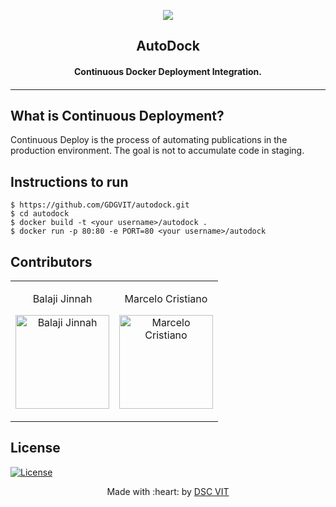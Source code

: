 <p align="center">
<a href="https://dscvit.com">
	<img src="https://user-images.githubusercontent.com/30529572/72455010-fb38d400-37e7-11ea-9c1e-8cdeb5f5906e.png" />
</a>
	<h2 align="center"> AutoDock </h2>
	<h4 align="center"> Continuous Docker Deployment Integration. <h4>
</p>

---

## What is Continuous Deployment?

Continuous Deploy is the process of automating publications in the production environment. The goal is not to accumulate code in staging.

## Instructions to run
```
$ https://github.com/GDGVIT/autodock.git
$ cd autodock
$ docker build -t <your username>/autodock .
$ docker run -p 80:80 -e PORT=80 <your username>/autodock
```

## Contributors
<table>
<tr align="center">


<td>

Balaji Jinnah

<p align="center">
<img src = "https://avatars3.githubusercontent.com/u/10010900?s=460&u=c95bb661dd058ef1d0759fb374321e68d257beab&v=4" width="150" height="150" alt="Balaji Jinnah">
</p>
</td>

<td>

Marcelo Cristiano

<p align="center">
<img src = "https://avatars1.githubusercontent.com/u/11621153?s=460&u=bebcd99a8d65cb537becc24ead2c926abb51f4c4&v=4" width="150" height="150" alt="Marcelo Cristiano">
</p>
</td>
</tr>
  </table>
  
## License
[![License](http://img.shields.io/:license-mit-blue.svg?style=flat-square)](http://badges.mit-license.org)

<p align="center">
	Made with :heart: by <a href="https://dscvit.com">DSC VIT</a>
</p>

